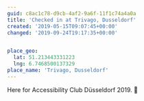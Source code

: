 ```yaml
---
guid: c8ac1c78-d9cb-4af2-9a6f-11f1c74a4a0a
title: 'Checked in at Trivago, Dusseldorf'
created: '2019-05-15T09:07:45+00:00'
changed: '2019-09-24T19:17:35+00:00'


place_geo:
  lat: 51.213443331223
  lng: 6.7468500137329
place_name: 'Trivago, Dusseldorf'
---
```


Here for Accessibility Club Düsseldorf 2019. 🎉
